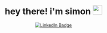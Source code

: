
<h1 align="center">
  hey there! i'm simon
  <img src="https://media.giphy.com/media/hvRJCLFzcasrR4ia7z/giphy.gif" width="30px"/>
</h1>
<div id="badges" align="center">
  <a href="https://www.linkedin.com/in/simon-lin-65615823a/">
    <img src="https://img.shields.io/badge/LinkedIn-blue?style=for-the-badge&logo=linkedin&logoColor=white" alt="LinkedIn Badge"/>
  </a>
</div>
<div id="views" align="center">
  <img src="https://komarev.com/ghpvc/?username=lin-simon&style=flat-square&color=blue" alt=""/> 
</div>

